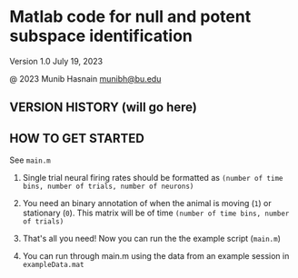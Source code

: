 # Matlab code for null and potent subspace identification 

Version 1.0  July 19, 2023

@ 2023 Munib Hasnain   munibh@bu.edu

## VERSION HISTORY (will go here)


## HOW TO GET STARTED

See `main.m`

1) Single trial neural firing rates should be formatted as `(number of time bins, number of trials, number of neurons)`

2) You need an binary annotation of when the animal is moving (`1`) or stationary (`0`). This matrix will be of time `(number of time bins, number of trials)`

3) That's all you need! Now you can run the the example script (`main.m`)

4) You can run through main.m using the data from an example session in `exampleData.mat` 